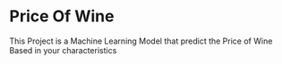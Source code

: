 # Price Of Wine

This Project is a Machine Learning Model that predict the Price of Wine Based in your characteristics
